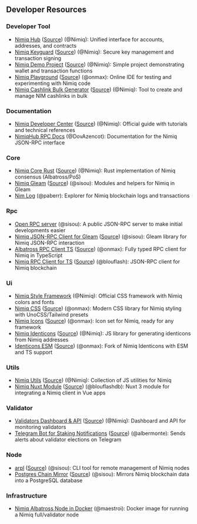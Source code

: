 ## Developer Resources

### Developer Tool

- [Nimiq Hub](https://hub.nimiq.com/) ([Source](https://github.com/nimiq/hub)) (@Nimiq): Unified interface for accounts, addresses, and contracts
- [Nimiq Keyguard](https://keyguard.nimiq.com/) ([Source](https://github.com/nimiq/keyguard)) (@Nimiq): Secure key management and transaction signing
- [Nimiq Demo Project](https://github.com/nimiq/nimiq-demo) ([Source](https://github.com/nimiq/nimiq-demo)) (@Nimiq): Simple project demonstrating wallet and transaction functions
- [Nimiq Playground](https://nimiq-playground.pages.dev/) ([Source](https://github.com/onmax/nimiq-playground)) (@onmax): Online IDE for testing and experimenting with Nimiq code
- [Nimiq Cashlink Bulk Generator](https://github.com/nimiq/cashlink-generator) ([Source](https://github.com/nimiq/cashlink-generator/tree/master)) (@Nimiq): Tool to create and manage NIM cashlinks in bulk

### Documentation

- [Nimiq Developer Center](https://nimiq.com/developers/) ([Source](https://github.com/nimiq/developer-center)) (@Nimiq): Official guide with tutorials and technical references
- [NimiqHub RPC Docs](https://www.nimiqhub.com/docs/rpc) (@DovAzencot): Documentation for the Nimiq JSON-RPC interface

### Core

- [Nimiq Core Rust](https://github.com/nimiq/core-rs-albatross) ([Source](https://github.com/nimiq/core-rs-albatross)) (@Nimiq): Rust implementation of Nimiq consensus (Albatross/PoS)
- [Nimiq Gleam](https://github.com/sisou/nimiq_gleam) ([Source](https://github.com/sisou/nimiq_gleam)) (@sisou): Modules and helpers for Nimiq in Gleam
- [Nim Log](https://nimlog.paberr.net/history.html) (@paberr): Explorer for Nimiq blockchain logs and transactions

### Rpc

- [Open RPC server](https://rpc.nimiqwatch.com/) (@sisou): A public JSON-RPC server to make initial developments easier
- [Nimiq JSON-RPC Client for Gleam](https://github.com/sisou/gleam-nimiq-rpc) ([Source](https://github.com/sisou/gleam-nimiq-rpc)) (@sisou): Gleam library for Nimiq JSON-RPC interaction
- [Albatross RPC Client TS](https://github.com/onmax/albatross-rpc-client-ts) ([Source](https://github.com/onmax/albatross-rpc-client-ts)) (@onmax): Fully typed RPC client for Nimiq in TypeScript
- [Nimiq RPC Client for TS](https://jsr.io/@blouflash/nimiq-rpc) ([Source](https://jsr.io/@blouflash/nimiq-rpc)) (@blouflash): JSON-RPC client for Nimiq blockchain

### Ui

- [Nimiq Style Framework](https://nimiq.github.io/nimiq-style/) (@Nimiq): Official CSS framework with Nimiq colors and fonts
- [Nimiq CSS](https://github.com/onmax/nimiq-ui/tree/main/packages/nimiq-css) ([Source](https://github.com/onmax/nimiq-ui/tree/main/packages/nimiq-css)) (@onmax): Modern CSS library for Nimiq styling with UnoCSS/Tailwind presets
- [Nimiq Icons](https://www.nimiq.com/developers/build/ui/design/icons) ([Source](https://github.com/onmax/nimiq-ui/tree/main/packages/nimiq-icons)) (@onmax): Icon set for Nimiq, ready for any framework
- [Nimiq Identicons](https://github.com/nimiq/identicons) ([Source](https://github.com/nimiq/identicons)) (@Nimiq): JS library for generating identicons from Nimiq addresses
- [Identicons ESM](https://onmax.github.io/nimiq-identicons/) ([Source](https://github.com/onmax/nimiq-identicons)) (@onmax): Fork of Nimiq Identicons with ESM and TS support

### Utils

- [Nimiq Utils](https://github.com/nimiq/nimiq-utils) ([Source](https://github.com/nimiq/nimiq-utils)) (@Nimiq): Collection of JS utilities for Nimiq
- [Nimiq Nuxt Module](https://github.com/blouflashdb/nimiq-nuxt-module) ([Source](https://github.com/blouflashdb/nimiq-nuxt-module)) (@blouflashdb): Nuxt 3 module for integrating a Nimiq client in Vue apps

### Validator

- [Validators Dashboard & API](https://validators-api-mainnet.nuxt.dev/) ([Source](https://github.com/nimiq/validators-api)) (@Nimiq): Dashboard and API for monitoring validators
- [Telegram Bot for Staking Notifications](https://github.com/Albermonte/validator-election-bot) ([Source](https://github.com/Albermonte/validator-election-bot)) (@albermonte): Sends alerts about validator elections on Telegram

### Node

- [arpl](https://github.com/sisou/arpl) ([Source](https://github.com/sisou/arpl)) (@sisou): CLI tool for remote management of Nimiq nodes
- [Postgres Chain Mirror](https://github.com/sisou/bun-drizzle-chain-mirror) ([Source](https://github.com/sisou/bun-drizzle-chain-mirror)) (@sisou): Mirrors Nimiq blockchain data into a PostgreSQL database

### Infrastructure

- [Nimiq Albatross Node in Docker](https://hub.docker.com/r/maestroi/nimiq-albatross) (@maestroi): Docker image for running a Nimiq full/validator node
